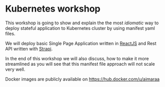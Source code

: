 # Kubernetes workshop

This workshop is going to show and explain the the most *idiomatic* way to deploy stateful application to Kubernetes cluster by using manifest yaml files.

We will deploy basic Single Page Application written in [ReactJS](https://reactjs.org/) and Rest API written with [Strapi](https://strapi.io/).

In the end of this workshop we will also discuss, how to make it more streamlined as you will see that this manifest file approach will not scale very well.

Docker images are publicly available on https://hub.docker.com/u/aimaraa